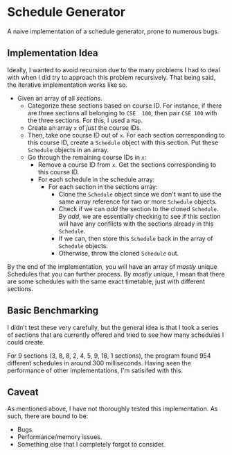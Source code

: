 # Schedule Generator
A naive implementation of a schedule generator, prone to numerous bugs.

## Implementation Idea
Ideally, I wanted to avoid recursion due to the many problems I had to deal with when I did try to approach this 
problem recursively. That being said, the iterative implementation works like so.

- Given an array of all *sections*.
  - Categorize these sections based on course ID. For instance, if there are three sections all belonging to `CSE 
    100`, then pair `CSE 100` with the three sections. For this, I used a `Map`. 
  - Create an array `x` of *just* the course IDs. 
  - Then, take one course ID out of `x`. For each section corresponding to this course ID, create a `Schedule` 
    object with this section. Put these `Schedule` objects in an array. 
  - Go through the remaining course IDs in `x`:
    - Remove a course ID from `x`. Get the sections corresponding to this course ID.
    - For each schedule in the schedule array:
      - For each section in the sections array:
        - Clone the `Schedule` object since we don't want to use the same array reference for two or more `Schedule` 
          objects.
        - Check if we can *add* the section to the cloned `Schedule`. By *add*, we are essentially checking to see 
          if this section will have any conflicts with the sections already in this `Schedule`.
        - If we can, then store this `Schedule` back in the array of `Schedule` objects.
        - Otherwise, throw the cloned `Schedule` out.

By the end of the implementation, you will have an array of *mostly* unique Schedules that you can further process.
By *mostly* unique, I mean that there are some schedules with the same exact timetable, just with different sections. 

## Basic Benchmarking
I didn't test these very carefully, but the general idea is that I took a series of sections that are currently 
offered and tried to see how many schedules I could create. 

For 9 sections (3, 8, 8, 2, 4, 5, 9, 18, 1 sections), the program found 954 different schedules in around 300 
milliseconds. Having seen the performance of other implementations, I'm satisifed with this.

## Caveat 
As mentioned above, I have not thoroughly tested this implementation. As such, there are bound to be:
- Bugs.
- Performance/memory issues.
- Something else that I completely forgot to consider.